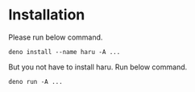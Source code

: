 # Installation

Please run below command.

```
deno install --name haru -A ...
```

But you not have to install haru. Run below command.

```
deno run -A ...
```
